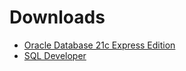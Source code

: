# Downloads

- [Oracle Database 21c Express Edition](https://www.oracle.com/database/technologies/xe-downloads.html)
- [SQL Developer](https://www.oracle.com/database/sqldeveloper/technologies/download/)

